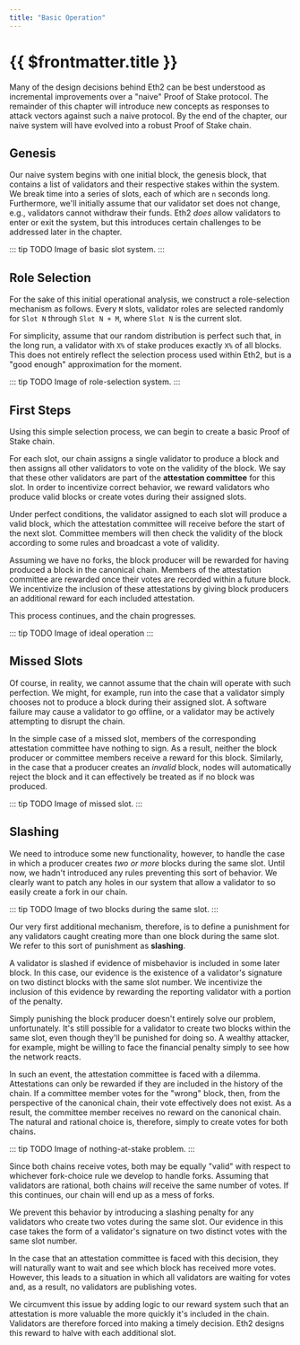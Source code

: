 ```yaml
---
title: "Basic Operation"
---
```


# {{ $frontmatter.title }}

Many of the design decisions behind Eth2 can be best understood as incremental improvements over a "naive" Proof of Stake protocol. The remainder of this chapter will introduce new concepts as responses to attack vectors against such a naive protocol. By the end of the chapter, our naive system will have evolved into a robust Proof of Stake chain.

## Genesis

Our naive system begins with one initial block, the genesis block, that contains a list of validators and their respective stakes within the system. We break time into a series of slots, each of which are `n` seconds long. Furthermore, we'll initially assume that our validator set does not change, e.g., validators cannot withdraw their funds. Eth2 *does* allow validators to enter or exit the system, but this introduces certain challenges to be addressed later in the chapter.

::: tip TODO
Image of basic slot system.
:::

## Role Selection

For the sake of this initial operational analysis, we construct a role-selection mechanism as follows. Every `M` slots, validator roles are selected randomly for `Slot N` through `Slot N + M`, where `Slot N` is the current slot.

For simplicity, assume that our random distribution is perfect such that, in the long run, a validator with `X%` of stake produces exactly `X%` of all blocks. This does not entirely reflect the selection process used within Eth2, but is a "good enough" approximation for the moment.

::: tip TODO
Image of role-selection system.
:::

## First Steps

Using this simple selection process, we can begin to create a basic Proof of Stake chain.

For each slot, our chain assigns a single validator to produce a block and then assigns all other validators to vote on the validity of the block. We say that these other validators are part of the **attestation committee** for this slot. In order to incentivize correct behavior, we reward validators who produce valid blocks or create votes during their assigned slots.

Under perfect conditions, the validator assigned to each slot will produce a valid block, which the attestation committee will receive before the start of the next slot. Committee members will then check the validity of the block according to some rules and broadcast a vote of validity.

Assuming we have no forks, the block producer will be rewarded for having produced a block in the canonical chain. Members of the attestation committee are rewarded once their votes are recorded within a future block. We incentivize the inclusion of these attestations by giving block producers an additional reward for each included attestation.

This process continues, and the chain progresses.

::: tip TODO
Image of ideal operation
:::

## Missed Slots

Of course, in reality, we cannot assume that the chain will operate with such perfection. We might, for example, run into the case that a validator simply chooses not to produce a block during their assigned slot. A software failure may cause a validator to go offline, or a validator may be actively attempting to disrupt the chain.

In the simple case of a missed slot, members of the corresponding attestation committee have nothing to sign. As a result, neither the block producer or committee members receive a reward for this block. Similarly, in the case that a producer creates an *invalid* block, nodes will automatically reject the block and it can effectively be treated as if no block was produced.

::: tip TODO
Image of missed slot.
:::

## Slashing

We need to introduce some new functionality, however, to handle the case in which a producer creates *two or more* blocks during the same slot. Until now, we hadn't introduced any rules preventing this sort of behavior. We clearly want to patch any holes in our system that allow a validator to so easily create a fork in our chain.

::: tip TODO
Image of two blocks during the same slot.
:::

Our very first additional mechanism, therefore, is to define a punishment for any validators caught creating more than one block during the same slot. We refer to this sort of punishment as **slashing**.

A validator is slashed if evidence of misbehavior is included in some later block. In this case, our evidence is the existence of a validator's signature on two distinct blocks with the same slot number. We incentivize the inclusion of this evidence by rewarding the reporting validator with a portion of the penalty.

Simply punishing the block producer doesn't entirely solve our problem, unfortunately. It's still possible for a validator to create two blocks within the same slot, even though they'll be punished for doing so. A wealthy attacker, for example, might be willing to face the financial penalty simply to see how the network reacts.

In such an event, the attestation committee is faced with a dilemma. Attestations can only be rewarded if they are included in the history of the chain. If a committee member votes for the "wrong" block, then, from the perspective of the canonical chain, their vote effectively does not exist. As a result, the committee member receives no reward on the canonical chain. The natural and rational choice is, therefore, simply to create votes for both chains.

::: tip TODO
Image of nothing-at-stake problem.
:::

Since both chains receive votes, both may be equally "valid" with respect to whichever fork-choice rule we develop to handle forks. Assuming that validators are rational, both chains *will* receive the same number of votes. If this continues, our chain will end up as a mess of forks.

We prevent this behavior by introducing a slashing penalty for any validators who create two votes during the same slot. Our evidence in this case takes the form of a validator's signature on two distinct votes with the same slot number.

In the case that an attestation committee is faced with this decision, they will naturally want to wait and see which block has received more votes. However, this leads to a situation in which all validators are waiting for votes and, as a result, no validators are publishing votes.

We circumvent this issue by adding logic to our reward system such that an attestation is more valuable the more quickly it's included in the chain. Validators are therefore forced into making a timely decision. Eth2 designs this reward to halve with each additional slot.
